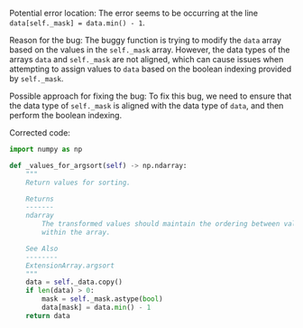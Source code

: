 Potential error location:
The error seems to be occurring at the line `data[self._mask] = data.min() - 1`. 

Reason for the bug:
The buggy function is trying to modify the `data` array based on the values in the `self._mask` array. However, the data types of the arrays `data` and `self._mask` are not aligned, which can cause issues when attempting to assign values to `data` based on the boolean indexing provided by `self._mask`.

Possible approach for fixing the bug:
To fix this bug, we need to ensure that the data type of `self._mask` is aligned with the data type of `data`, and then perform the boolean indexing.

Corrected code:

```python
import numpy as np

def _values_for_argsort(self) -> np.ndarray:
    """
    Return values for sorting.

    Returns
    -------
    ndarray
        The transformed values should maintain the ordering between values
        within the array.

    See Also
    --------
    ExtensionArray.argsort
    """
    data = self._data.copy()
    if len(data) > 0:
        mask = self._mask.astype(bool)
        data[mask] = data.min() - 1
    return data
```